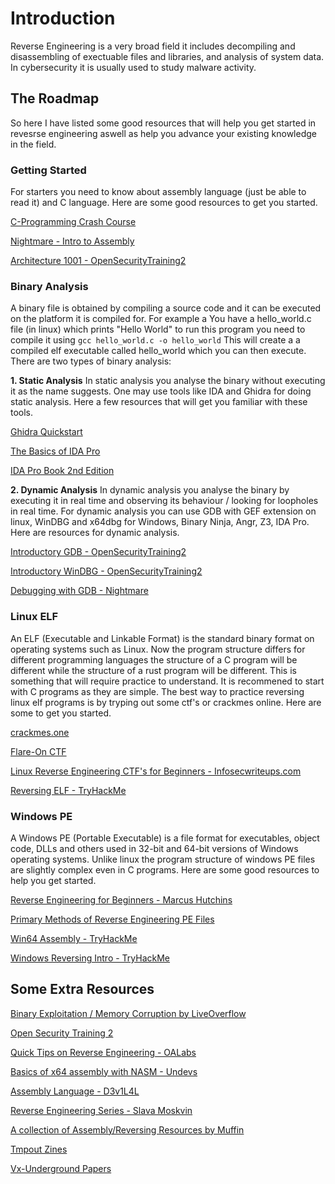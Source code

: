 # Introduction
Reverse Engineering is a very broad field it includes decompiling and disassembling of exectuable files and libraries, and analysis of system data. In cybersecurity it is usually used to study malware activity. 


## **The Roadmap**
So here I have listed some good resources that will help you get started in revesrse engineering aswell as help you advance your existing knowledge in the field. 

### Getting Started
For starters you need to know about assembly language (just be able to read it) and C language.
Here are some good resources to get you started.

[C-Programming Crash Course](https://www.youtube.com/watch?v=1uR4tL-OSNI)

[Nightmare - Intro to Assembly ](https://guyinatuxedo.github.io/01-intro_assembly/assembly/index.html)

[Architecture 1001 - OpenSecurityTraining2](https://p.ost2.fyi/courses/course-v1:OpenSecurityTraining2+Arch1001_x86-64_Asm+2021_v1/course/)


### Binary Analysis
A binary file is obtained by compiling a source code and it can be executed on the platform it is compiled for. For example a You have a hello_world.c file (in linux) which prints "Hello World" to run this program you need to compile it using `gcc hello_world.c -o hello_world` This will create a a compiled elf executable called hello_world which you can then execute. There are two types of binary analysis:

**1. Static Analysis**
In static analysis you analyse the binary without executing it as the name suggests. One may use tools like IDA and Ghidra for doing static analysis. Here a few resources that will get you familiar with these tools.

[Ghidra Quickstart](https://www.youtube.com/watch?v=fTGTnrgjuGA)

[The Basics of IDA Pro](https://resources.infosecinstitute.com/topic/basics-of-ida-pro-2/)

[IDA Pro Book 2nd Edition](https://www.amazon.com/IDA-Pro-Book-Unofficial-Disassembler/dp/1593272898)


**2. Dynamic Analysis**
In dynamic analysis you analyse the binary by executing it in real time and observing its behaviour / looking for loopholes in real time. For dynamic analysis you can use GDB with GEF extension on linux, WinDBG and x64dbg for Windows, Binary Ninja, Angr, Z3, IDA Pro. Here are resources for dynamic analysis.

[Introductory GDB - OpenSecurityTraining2](https://p.ost2.fyi/courses/course-v1:OpenSecurityTraining2+Dbg1012_GDB_1+2021_v1/course/)

[Introductory WinDBG - OpenSecurityTraining2](https://p.ost2.fyi/courses/course-v1:OpenSecurityTraining2+Dbg1011_WinDbg1+2021_v1/course/)

[Debugging with GDB - Nightmare](https://guyinatuxedo.github.io/02-intro_tooling/gdb-gef/index.html)


### Linux ELF
An ELF (Executable and Linkable Format) is the standard binary format on operating systems such as Linux. Now the program structure differs for different programming languages the structure of a C program will be different while the structure of a rust program will be different. This is something that will require practice to understand. It is recommened to start with C programs as they are simple. The best way to practice reversing linux elf programs is by tryping out some ctf's or crackmes online. Here are some to get you started.

[crackmes.one](http://crackmes.one/)

[Flare-On CTF](http://flare-on.com/)

[Linux Reverse Engineering CTF's for Beginners - Infosecwriteups.com](https://infosecwriteups.com/linux-reverse-engineering-ctfs-for-beginners-4cf03ff2cfb4)

[Reversing ELF - TryHackMe](https://tryhackme.com/room/reverselfiles)


### Windows PE
A Windows PE (Portable Executable) is a file format for executables, object code, DLLs and others used in 32-bit and 64-bit versions of Windows operating systems. Unlike linux the program structure of windows PE files are slightly complex even in C programs. Here are some good resources to help you get started.

[Reverse Engineering for Beginners - Marcus Hutchins](https://www.youtube.com/watch?v=DFHug3Nq7eU&list=PLPsJIruML_ZivGWUd6bPkwDe-KFOIYg7p)

[Primary Methods of Reverse Engineering PE Files](https://eshagalawatta.medium.com/primary-methods-to-reverse-engineering-pe-files-exe-files-848bca8ba9a1)

[Win64 Assembly - TryHackMe](https://tryhackme.com/room/win64assembly)

[Windows Reversing Intro - TryHackMe](https://tryhackme.com/room/windowsreversingintro)


## Some Extra Resources
[Binary Exploitation / Memory Corruption by LiveOverflow](https://www.youtube.com/watch?v=iyAyN3GFM7A&list=PLhixgUqwRTjxglIswKp9mpkfPNfHkzyeN)

[Open Security Training 2](https://p.ost2.fyi)

[Quick Tips on Reverse Engineering - OALabs](https://www.youtube.com/watch?v=vdyyg72tc2w&list=PLGf_j68jNtWFA_K0IEgdXUuigbTWFj9_u)

[Basics of x64 assembly with NASM - Undevs](https://un-devs.github.io/low-level-exploration/Trying-to-fit-that-x64-in-one/)

[Assembly Language - D3v1L4L](https://d3v1lal.gitbook.io/assembly-language/)

[Reverse Engineering Series - Slava Moskvin](https://www.youtube.com/watch?v=nLp3hr6Jf2M&list=PLDzElNZogx2tkCDJBzOmA6ParID2ogY36)

[A collection of Assembly/Reversing Resources by Muffin](https://gist.github.com/muff-in/ff678b1fda17e6188aa0462a99626121#game-hacking)

[Tmpout Zines](https://tmpout.sh/1/)

[Vx-Underground Papers](https://vx-underground.org)



